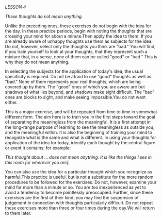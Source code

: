 *LESSON 4*

*These thoughts do not mean anything.*

Unlike the preceding ones, these exercises do not begin with the idea for the day. In these practice periods, begin with noting the thoughts that are crossing your mind for about a minute.Then apply the idea to them. If you are already aware of unhappy thoughts use them as subjects for the idea. Do not, however, select only the thoughts you think are "bad." You will find, if you train yourself to look at your thoughts, that they represent such a mixture that, in a sense, none of them can be called "good" or "bad." This is why they do not mean anything.

In selecting the subjects for the application of today's idea, the usual specificity is required. Do not be afraid to use "good" thoughts as well as "bad." None of them represents your real thoughts, which are being covered up by them. The "good" ones of which you are aware are but shadows of what lies beyond, and shadows make sight difficult. The "bad" ones are blocks to sight, and make seeing impossible.You do not want either.

This is a major exercise, and will be repeated from time to time in somewhat different form. The aim here is to train you in the first steps toward the goal of separating the meaningless from the meaningful. It is a first attempt in the long-range purpose of learning to see the meaningless as outside you, and the meaningful within. It is also the beginning of training your mind to recognize what is the same and what is different. In using your thoughts for application of the idea for today, identify each thought by the central figure or event it contains; for example:

_This thought about ... does not mean anything. It is like the things I see in this room [or wherever you are]._

You can also use the idea for a particular thought which you recognize as harmful.This practice is useful, but is not a substitute for the more random procedures to be followed for the exercises. Do not, however, examine your mind for more than a minute or so. You are too inexperienced as yet to avoid a tendency to become pointlessly preoccupied. Further, since these exercises are the first of their kind, you may find the suspension of judgement in connection with thoughts particularly difficult. Do not repeat these exercises more than three or four times during the day.We will return to them later.